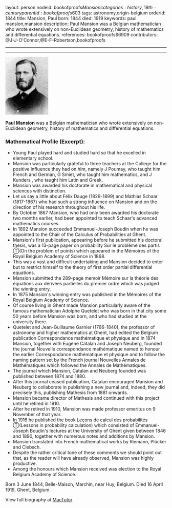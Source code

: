 layout: person
nodeid: bookofproofs$Mansion
categories: history,19th-century
parentid: bookofproofs$603
tags: astronomy,origin-belgium
orderid: 1844
title: Mansion, Paul
born: 1844
died: 1919
keywords: paul mansion,mansion
description: Paul Mansion was a Belgian mathematician who wrote extensively on non-Euclidean geometry, history of mathematics and differential equations.
references: bookofproofs$6909
contributors: @J-J-O'Connor,@E-F-Robertson,bookofproofs

---



---

![Mansion.jpg](https://github.com/bookofproofs/bookofproofs.github.io/blob/main/_sources/_assets/images/portraits/Mansion.jpg?raw=true)

**Paul Mansion**  was a Belgian mathematician who wrote extensively on non-Euclidean geometry, history of mathematics and differential equations.

### Mathematical Profile (Excerpt):
* Young Paul played hard and studied hard so that he excelled in elementary school.
* Mansion was particularly grateful to three teachers at the College for the positive influence they had on him, namely J Poumay, who taught him French and German, G Smiet, who taught him mathematics, and J Kunders , who taught him Latin and Greek.
* Mansion was awarded his doctorate in mathematical and physical sciences with distinction.
* Let us say a little about Félix Dauge (1829-1899) and Mathias Schaar (1817-1867) who had such a strong influence on Mansion and on the direction of his research throughout his life.
* By October 1867 Mansion, who had only been awarded his doctorate two months earlier, had been appointed to teach Schaar's advanced mathematics courses.
* In 1892 Mansion succeeded Emmanuel-Joseph Boudin when he was appointed to the Chair of the Calculus of Probabilities at Ghent.
* Mansion's first publication, appearing before he submitted his doctoral thesis, was a 13-page paper on probability Sur le problème des partis Ⓣ(On the problem of points) which appeared in the Mémoires of the Royal Belgium Academy of Science in 1868.
* This was a vast and difficult undertaking and Mansion decided to enter but to restrict himself to the theory of first order partial differential equations.
* Mansion submitted the 289-page memoir Mémoire sur la théorie des équations aux dérivées partielles du premier ordre which was judged the winning entry.
* In 1875 Mansion's winning entry was published in the Mémoires of the Royal Belgium Academy of Science.
* Of course living in Ghent made Mansion particularly aware of the famous mathematician Adolphe Quetelet who was born in that city some 50 years before Mansion was born, and who had studied at the university there.
* Quetelet and Jean-Guillaume Garnier (1766-1840), the professor of astronomy and higher mathematics at Ghent, had edited the Belgium publication Correspondance mathématique et physique and in 1874 Mansion, together with Eugène Catalan and Joseph Neuberg, founded the journal Nouvelle correspondance mathématique named to honour the earlier Correspondance mathématique et physique and to follow the naming pattern set by the French journal Nouvelles Annales de Mathématiques which followed the Annales de Mathématiques.
* The journal which Mansion, Catalan and Neuberg founded was published between 1874 and 1880.
* After this journal ceased publication, Catalan encouraged Mansion and Neuberg to collaborate in publishing a new journal and, indeed, they did precisely this, publishing Mathesis from 1881 onwards.
* Mansion became director of Mathesis and continued with this project until he retired in 1910.
* After he retired in 1910, Mansion was made professor emeritus on 9 November of that year.
* In 1916 he published the book Leçons de calcul des probabilités Ⓣ(Lessons in probability calculation) which consisted of Emmanuel-Joseph Boudin's lectures at the University of Ghent given between 1846 and 1890, together with numerous notes and additions by Mansion.
* Mansion translated into French mathematical works by Riemann, Plücker and Clebsch.
* Despite the rather critical tone of these comments we should point out that, as the reader will have already observed, Mansion was highly productive.
* Among the honours which Mansion received was election to the Royal Belgium Academy of Science.

Born 3 June 1844, Belle-Maison, Marchin, near Huy, Belgium. Died 16 April 1919, Ghent, Belgium.

View full biography at [MacTutor](https://mathshistory.st-andrews.ac.uk/Biographies/Mansion/)
